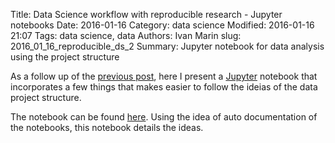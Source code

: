 Title: Data Science workflow with reproducible research - Jupyter notebooks
Date: 2016-01-16
Category: data science
Modified: 2016-01-16 21:07
Tags: data science, data
Authors: Ivan Marin
slug: 2016_01_16_reproducible_ds_2
Summary: Jupyter notebook for data analysis using the project structure

As a follow up of the [previous post]({filename}2015_12_08_reproducible_ds.md), 
here I present a [Jupyter](https://jupyter.org) notebook that incorporates a few
things that makes easier to follow the ideias of the data project structure. 

The notebook can be found 
[here](https://github.com/ispmarin/ds_workshop/blob/master/src/template_ds_workshop.ipynb). 
Using the idea of auto documentation of the notebooks, this notebook details the ideas. 